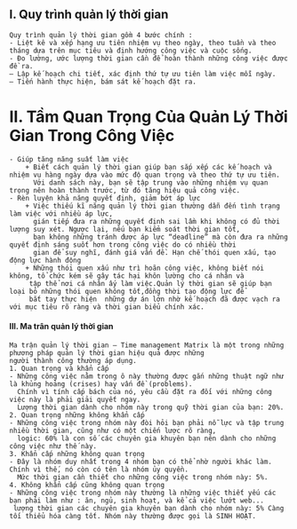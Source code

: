 ## I. Quy trình quản lý thời gian
    Quy trình quản lý thời gian gồm 4 bước chính :
    - Liệt kê và xếp hạng ưu tiên nhiệm vụ theo ngày, theo tuần và theo tháng dựa trên mục tiêu và định hướng công việc và cuộc sống.
    - Đo lường, ước lượng thời gian cần để hoàn thành những công việc được đề ra.
    – Lập kế hoạch chi tiết, xác định thứ tự ưu tiên làm việc mỗi ngày.
    – Tiến hành thực hiện, bám sát kế hoạch đặt ra.
# II. Tầm Quan Trọng Của Quản Lý Thời Gian Trong Công Việc
    - Giúp tăng năng suất làm việc 
        + Biết cách quản lý thời gian giúp bạn sắp xếp các kế hoạch và nhiệm vụ hàng ngày dựa vào mức độ quan trọng và theo thứ tự ưu tiên. 
          Với danh sách này, bạn sẽ tập trung vào những nhiệm vụ quan trọng nên hoàn thành trước, từ đó tăng hiệu quả công việc.
    - Rèn luyện khả năng quyết định, giảm bớt áp lực 
        + Việc thiếu kĩ năng quản lý thời gian thường dẫn đến tình trạng làm việc với nhiều áp lực, 
          gián tiếp đưa ra những quyết định sai lầm khi không có đủ thời lượng suy xét. Ngược lại, nếu bạn kiểm soát thời gian tốt,
          bạn không những tránh được áp lực “deadline” mà còn đưa ra những quyết định sáng suốt hơn trong công việc do có nhiều thời 
          gian để suy nghĩ, đánh giá vấn đề. Hạn chế thói quen xấu, tạo động lực hành động
        + Những thói quen xấu như trì hoãn công việc, không biết nói không, tổ chức kém sẽ gây tác hại khôn lường cho cá nhân và 
         tập thể nơi cá nhân ấy làm việc.Quản lý thời gian sẽ giúp bạn loại bỏ những thói quen không tốt,đồng thời tạo động lực để 
         bắt tay thực hiện  những dự án lớn nhờ kế hoạch đã được vạch ra với mục tiêu rõ ràng và thời gian biểu chính xác.
#### III. Ma trân quản lý thời gian
    Ma trận quản lý thời gian – Time management Matrix là một trong những phương pháp quản lý thời gian hiệu quả được những 
    người thành công thường áp dụng.
    1. Quan trọng và khẩn cấp 
    - Những công việc nằm trong ô này thường được gắn những thuật ngữ như là khủng hoảng (crises) hay vấn đề (problems). 
      Chính vì tính cấp bách của nó, yêu cầu đặt ra đối với những công việc này là phải giải quyết ngay. 
      Lượng thời gian dành cho nhóm này trong quỹ thời gian của bạn: 20%.
    2. Quan trọng những không khẩn cấp
    - Những công việc trong nhóm này đòi hỏi bạn phải nỗ lực và tập trung nhiều thời gian, cũng như có một chiến lược rõ ràng, 
      logic: 60% là con số các chuyên gia khuyên bạn nên dành cho những công việc như thế này.
    3. Khẩn cấp những không quan trọng 
    - Đây là nhóm duy nhất trong 4 nhóm bạn có thể nhờ người khác làm. Chính vì thế, nó còn có tên là nhóm ủy quyền. 
      Mức thời gian cần thiết cho những công việc trong nhóm này: 5%.
    4. Không khẩn cấp cũng không quan trọng
    - Những công việc trong nhóm này thường là những việc thiết yếu các bạn phải làm như : ăn, ngủ, sinh hoạt, và kể cả việc lướt web...
     lượng thời gian các chuyên gia khuyên bạn dành cho nhóm này: 5% Càng tối thiểu hóa càng tốt. Nhóm này thường được gọi là SINH HOẠT.

